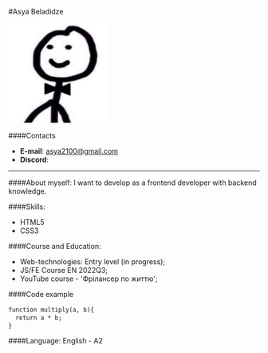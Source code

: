 #Asya Beladidze

<img src='image/avatar.jpg' width='200px' alt='Asya'>

####Contacts
* **E-mail**: asya2100@gmail.com
* **Discord**: 
<hr />

####About myself:
I want to develop as a frontend developer with backend knowledge.

####Skills:
* HTML5
* CSS3


####Course and Education:
* Web-technologies: Entry level (in progress);
* JS/FE Course EN 2022Q3;
* YouTube course - 'Фрілансер по життю';



####Code example
```
function multiply(a, b){
  return a * b;
}
```

####Language:
English - A2


